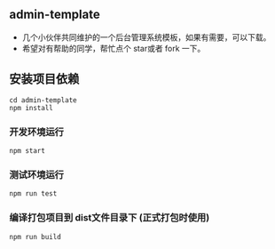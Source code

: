 ## admin-template
- 几个小伙伴共同维护的一个后台管理系统模板，如果有需要，可以下载。
- 希望对有帮助的同学，帮忙点个 star或者 fork 一下。

## 安装项目依赖
```
cd admin-template
npm install
```

### 开发环境运行
```
npm start
```

### 测试环境运行
```
npm run test
```

### 编译打包项目到 dist文件目录下 (正式打包时使用)
```
npm run build
```
